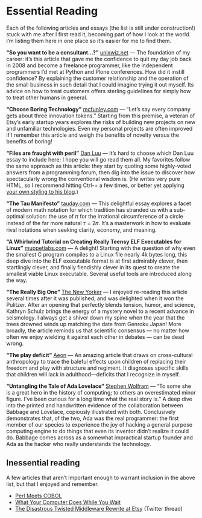 
# Essential Reading

Each of the following articles and essays
(the list is still under construction!)
stuck with me after I first read it,
becoming part of how I look at the world.
I’m listing them here in one place
so it’s easier for me to find them.

**“So you want to be a consultant...?”**
[unixwiz.net](http://www.unixwiz.net/techtips/be-consultant.html) —
The foundation of my career:
it’s this article that gave me the confidence
to quit my day job back in 2008
and become a freelance programmer,
like the independent programmers I’d met at Python and Plone conferences.
How did it instill confidence?
By explaining the customer relationship
and the operation of the small business
in such detail
that I could imagine trying it out myself.
Its advice on how to treat customers
offers sterling guidelines
for simply how to treat other humans in general.

**“Choose Boring Technology”**
[mcfunley.com](https://mcfunley.com/choose-boring-technology)
—
“Let’s say every company gets about three innovation tokens.”
Starting from this premise,
a veteran of Etsy’s early startup years
explores the risks of building new projects
on new and unfamiliar technologies.
Even my personal projects are often improved
if I remember this article
and weigh the benefits of novelty versus the benefits of boring!

**“Files are fraught with peril”**
[Dan Luu](https://danluu.com/deconstruct-files/)
—
It’s hard to choose which Dan Luu essay to include here;
I hope you will go read them all.
My favorites follow the same approach as this article:
they start by quoting some highly-voted answers from a programming forum,
then dig into the issue
to discover how spectacularly wrong
the conventional wisdom is.
(He writes very pure HTML,
so I recommend hitting Ctrl-+ a few times,
or better yet applying [your own styling to his blog](https://github.com/brandon-rhodes/homedir/blob/master/local/extensions/my-styles/style-luu.css).)

**“The Tau Manifesto”**
[tauday.com](https://tauday.com/tau-manifesto)
—
This delightful essay
explores a facet of modern math notation
for which tradition has stranded us with a sub-optimal solution:
the use of 𝜋 for the irrational circumference of a circle
instead of the far more natural 𝜏 = 2𝜋.
It’s a masterwork in how to evaluate rival notations
when seeking clarity, economy, and meaning.

**“A Whirlwind Tutorial on Creating Really Teensy ELF Executables for Linux”**
[muppetlabs.com](https://www.muppetlabs.com/~breadbox/software/tiny/teensy.html)
—
A delight!
Starting with the question of why even the smallest C program
compiles to a Linux file nearly 4k bytes long,
this deep dive into the ELF executable format
is at first admirably clever,
then startlingly clever,
and finally fiendishly clever
in its quest to create the smallest viable Linux executable.
Several useful tools are introduced along the way.

**“The Really Big One”**
[The New Yorker](https://www.newyorker.com/magazine/2015/07/20/the-really-big-one)
—
I enjoyed re-reading this article several times after it was published,
and was delighted when it won the Pulitzer.
After an opening that perfectly blends tension, humor, and science,
Kathryn Schulz brings the energy of a mystery novel
to a recent advance in seismology.
I always get a shiver down my spine
when the year that the trees drowned
winds up matching the date from Genroku Japan!
More broadly, the article reminds us that scientific consensus —
no matter how often we enjoy wielding it against each other in debates —
can be dead wrong.


**“The play deficit”**
[Aeon](https://aeon.co/essays/children-today-are-suffering-a-severe-deficit-of-play)
—
An amazing article
that draws on cross-cultural anthropology
to trace the baleful effects upon children
of replacing their freedom and play with structure and regiment.
It diagnoses specific skills that children will lack in adulthood—deficits
that I recognize in myself.

**“Untangling the Tale of Ada Lovelace”**
[Stephen Wolfram](https://writings.stephenwolfram.com/2015/12/untangling-the-tale-of-ada-lovelace/)
—
“To some she is a great hero in the history of computing; to others an
overestimated minor figure. I’ve been curious for a long time what the
real story is.”
A deep dive into the printed and handwritten evidence
of the collaboration between Babbage and Lovelace,
copiously illustrated with both.
Conclusively demonstrates that, of the two,
Ada was the real programmer:
the first member of our species
to experience the joy of hacking a general purpose computing engine
to do things that even its inventor didn’t realize it could do.
Babbage comes across as a somewhat impractical startup founder
and Ada as the hacker who really understands the technology.

## Inessential reading

A few articles
that aren’t important enough to warrant inclusion in the above list,
but that I enjoyed and remember.

* [Perl Meets COBOL](https://www.perl.com/pub/2000/05/cobol.html/)
* [What Your Computer Does While You
  Wait](https://manybutfinite.com/post/what-your-computer-does-while-you-wait/)
* [The Disastrous Twisted Middleware Rewrite at Etsy](https://twitter.com/mcfunley/status/1194713711337852928)
  (Twitter thread)
